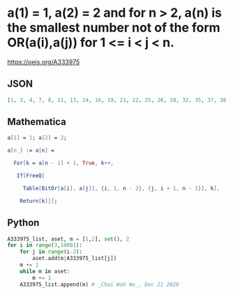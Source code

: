 # a\(1\) \= 1, a\(2\) \= 2 and for n \> 2, a\(n\) is the smallest number not of the form OR\(a\(i\),a\(j\)\) for 1 <\= i < j < n\.
https://oeis.org/A333975
## JSON
```JSON
[1, 2, 4, 7, 8, 11, 13, 14, 16, 19, 21, 22, 25, 26, 28, 32, 35, 37, 38, 41, 42, 44, 49, 50, 52, 56, 64, 67, 69, 70, 73, 74, 76, 81, 82, 84, 88, 97, 98, 100]
```
## Mathematica
```Mathematica
a[1] = 1; a[2] = 2;
```
```Mathematica
a[n_] := a[n] =
```
```Mathematica
  For[k = a[n - 1] + 1, True, k++,
```
```Mathematica
   If[FreeQ[
```
```Mathematica
     Table[BitOr[a[i], a[j]], {i, 1, n - 2}, {j, i + 1, n - 1}], k],
```
```Mathematica
    Return[k]]];
```
## Python
```Python
A333975_list, aset, m = [1,2], set(), 2
for i in range(3,10001):
    for j in range(i-2):
        aset.add(m|A333975_list[j])
    m += 1
    while m in aset:
        m += 1
    A333975_list.append(m) # _Chai Wah Wu_, Dec 21 2020
```
